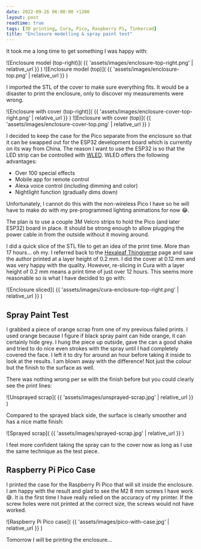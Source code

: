 ```yaml
---
date: 2022-09-26 06:00:00 +1200
layout: post
readtime: true
tags: [3D printing, Cura, Pico, Raspberry Pi, Tinkercad]
title: "Enclosure modelling & spray paint test"
---
```


It took me a long time to get something I was happy with:

![Enclosure model (top-right)]( {{ 'assets/images/enclosure-top-right.png' | relative_url }} )
![Enclosure model (top)]( {{ 'assets/images/enclosure-top.png' | relative_url }} )

I imported the STL of the cover to make sure everything fits. It would be a disaster to print the enclosure, only to discover my measurements were wrong.

![Enclosure with cover (top-right)]( {{ 'assets/images/enclosure-cover-top-right.png' | relative_url }} )
![Enclosure with cover (top)]( {{ 'assets/images/enclosure-cover-top.png' | relative_url }} )

I decided to keep the case for the Pico separate from the enclosure so that it can be swapped out for the ESP32 development board which is currently on its way from China. The reason I want to use the ESP32 is so that the LED strip can be controlled with [WLED][wled]. WLED offers the following advantages:

* Over 100 special effects
* Mobile app for remote control
* Alexa voice control (including dimming and color)
* Nightlight function (gradually dims down)

Unfortunately, I cannot do this with the non-wireless Pico I have so he will have to make do with my pre-programmed lighting animations for now 😂.

The plan is to use a couple 3M Velcro strips to hold the Pico (and later ESP32) board in place. It should be strong enough to allow plugging the power cable in from the outside without it moving around.

I did a quick slice of the STL file to get an idea of the print time. More than 17 hours… oh my. I referred back to the [Hexaleaf Thingiverse][hexaleaf] page and saw the author printed at a layer height of 0.2 mm. I did the cover at 0.12 mm and was very happy with the quality. However, re-slicing in Cura with a layer height of 0.2 mm means a print time of just over 12 hours. This seems more reasonable so is what I have decided to go with:

![Enclosure sliced]( {{ 'assets/images/cura-enclosure-top-right.png' | relative_url }} )

## Spray Paint Test

I grabbed a piece of orange scrap from one of my previous failed prints. I used orange because I figure if black spray paint can hide orange, it can certainly hide grey. I hung the piece up outside, gave the can a good shake and tried to do nice even strokes with the spray until I had completely covered the face. I left it to dry for around an hour before taking it inside to look at the results. I am blown away with the difference! Not just the colour but the finish to the surface as well.

There was nothing wrong per se with the finish before but you could clearly see the print lines:

![Unsprayed scrap]( {{ 'assets/images/unsprayed-scrap.jpg' | relative_url }} )

Compared to the sprayed black side, the surface is clearly smoother and has a nice matte finish:

![Sprayed scrap]( {{ 'assets/images/sprayed-scrap.jpg' | relative_url }} )

I feel more confident taking the spray can to the cover now as long as I use the same technique as the test piece.

## Raspberry Pi Pico Case

I printed the case for the Raspberry Pi Pico that will sit inside the enclosure. I am happy with the result and glad to see the M2 8 mm screws I have work 😅. It is the first time I have really relied on the accuracy of my printer. If the screw holes were not printed at the correct size, the screws would not have worked.

![Raspberry Pi Pico case]( {{ 'assets/images/pico-with-case.jpg' | relative_url }} )

Tomorrow I will be printing the enclosure…

[hexaleaf]: https://www.thingiverse.com/thing:5154193
[wled]: https://kno.wled.ge/
